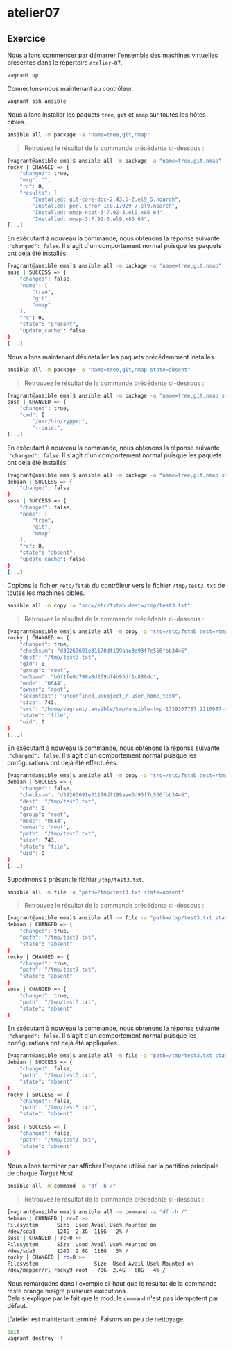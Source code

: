 # atelier07

## Exercice

Nous allons commencer par démarrer l'ensemble des machines virtuelles présentes dans le répertoire `atelier-07`.

```sh
vagrant up
```

Connectons-nous maintenant au contrôleur.

```sh 
vagrant ssh ansible
```

Nous allons installer les paquets `tree`, `git` et `nmap` sur toutes les hôtes cibles.

```sh
ansible all -m package -a "name=tree,git,nmap"
```

> Retrouvez le résultat de la commande précédente ci-dessous :

```sh
[vagrant@ansible ema]$ ansible all -m package -a "name=tree,git,nmap"
rocky | CHANGED => {
    "changed": true,
    "msg": "",
    "rc": 0,
    "results": [
        "Installed: git-core-doc-2.43.5-2.el9_5.noarch",
        "Installed: perl-Error-1:0.17029-7.el9.noarch",
        "Installed: nmap-ncat-3:7.92-3.el9.x86_64",
        "Installed: nmap-3:7.92-3.el9.x86_64",
[...]
```

En exécutant à nouveau la commande, nous obtenons la réponse suivante :`"changed": false`. Il s'agit d'un comportement normal puisque les paquets ont déjà été installés.

```sh
[vagrant@ansible ema]$ ansible all -m package -a "name=tree,git,nmap"
suse | SUCCESS => {
    "changed": false,
    "name": [
        "tree",
        "git",
        "nmap"
    ],
    "rc": 0,
    "state": "present",
    "update_cache": false
}
[...]
```

Nous allons maintenant désinstaller les paquets précédemment installés.

```sh
ansible all -m package -a "name=tree,git,nmap state=absent"
```

> Retrouvez le résultat de la commande précédente ci-dessous :

```sh
[vagrant@ansible ema]$ ansible all -m package -a "name=tree,git,nmap state=absent"
suse | CHANGED => {
    "changed": true,
    "cmd": [
        "/usr/bin/zypper",
        "--quiet",
[...]
```

En exécutant à nouveau la commande, nous obtenons la réponse suivante :`"changed": false`. Il s'agit d'un comportement normal puisque les paquets ont déjà été installés.

```sh
[vagrant@ansible ema]$ ansible all -m package -a "name=tree,git,nmap state=absent"
debian | SUCCESS => {
    "changed": false
}
suse | SUCCESS => {
    "changed": false,
    "name": [
        "tree",
        "git",
        "nmap"
    ],
    "rc": 0,
    "state": "absent",
    "update_cache": false
}
[...]
```

Copions le fichier `/etc/fstab` du contrôleur vers le fichier `/tmp/test3.txt` de toutes les machines cibles.

```sh
ansible all -m copy -a "src=/etc/fstab dest=/tmp/test3.txt"
```

> Retrouvez le résultat de la commande précédente ci-dessous :

```sh
[vagrant@ansible ema]$ ansible all -m copy -a "src=/etc/fstab dest=/tmp/test3.txt"
rocky | CHANGED => {
    "changed": true,
    "checksum": "d39263691e31170df199aae3d93f7c556fbb3446",
    "dest": "/tmp/test3.txt",
    "gid": 0,
    "group": "root",
    "md5sum": "b6f1fe0d790a8d2f9b74b95df1c889dc",
    "mode": "0644",
    "owner": "root",
    "secontext": "unconfined_u:object_r:user_home_t:s0",
    "size": 743,
    "src": "/home/vagrant/.ansible/tmp/ansible-tmp-1739367787.2110987-4003-35373851058066/source",
    "state": "file",
    "uid": 0
}
[...]
```

En exécutant à nouveau la commande, nous obtenons la réponse suivante :`"changed": false`. Il s'agit d'un comportement normal puisque les configurations ont déjà été effectuées.

```sh
[vagrant@ansible ema]$ ansible all -m copy -a "src=/etc/fstab dest=/tmp/test3.txt"
debian | SUCCESS => {
    "changed": false,
    "checksum": "d39263691e31170df199aae3d93f7c556fbb3446",
    "dest": "/tmp/test3.txt",
    "gid": 0,
    "group": "root",
    "mode": "0644",
    "owner": "root",
    "path": "/tmp/test3.txt",
    "size": 743,
    "state": "file",
    "uid": 0
}
[...]
```

Supprimons à présent le fichier `/tmp/test3.txt`.

```sh
ansible all -m file -a "path=/tmp/test3.txt state=absent"
```

> Retrouvez le résultat de la commande précédente ci-dessous :

```sh
[vagrant@ansible ema]$ ansible all -m file -a "path=/tmp/test3.txt state=absent"
debian | CHANGED => {
    "changed": true,
    "path": "/tmp/test3.txt",
    "state": "absent"
}
rocky | CHANGED => {
    "changed": true,
    "path": "/tmp/test3.txt",
    "state": "absent"
}
suse | CHANGED => {
    "changed": true,
    "path": "/tmp/test3.txt",
    "state": "absent"
}
```

En exécutant à nouveau la commande, nous obtenons la réponse suivante :`"changed": false`. Il s'agit d'un comportement normal puisque les configurations ont déjà été appliquées.

```sh
[vagrant@ansible ema]$ ansible all -m file -a "path=/tmp/test3.txt state=absent"
debian | SUCCESS => {
    "changed": false,
    "path": "/tmp/test3.txt",
    "state": "absent"
}
rocky | SUCCESS => {
    "changed": false,
    "path": "/tmp/test3.txt",
    "state": "absent"
}
suse | SUCCESS => {
    "changed": false,
    "path": "/tmp/test3.txt",
    "state": "absent"
}
```

Nous allons terminer par afficher l'espace utilisé par la partition principale de chaque *Target Host*.

```sh
ansible all -m command -a "df -h /"
```

> Retrouvez le résultat de la commande précédente ci-dessous :

```sh
[vagrant@ansible ema]$ ansible all -m command -a "df -h /"
debian | CHANGED | rc=0 >>
Filesystem      Size  Used Avail Use% Mounted on
/dev/sda3       124G  2.3G  115G   2% /
suse | CHANGED | rc=0 >>
Filesystem      Size  Used Avail Use% Mounted on
/dev/sda3       124G  2.8G  118G   3% /
rocky | CHANGED | rc=0 >>
Filesystem                  Size  Used Avail Use% Mounted on
/dev/mapper/rl_rocky9-root   70G  2.4G   68G   4% /
```

Nous remarquons dans l'exemple ci-haut que le résultat de la commande reste orange malgré plusieurs exécutions.  
Cela s'explique par le fait que le module `command` n'est pas idempotent par défaut. 

L'atelier est maintenant terminé. Faisons un peu de nettoyage.

```sh
exit 
vagrant destroy -f
```
